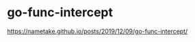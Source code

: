 go-func-intercept
=================

https://nametake.github.io/posts/2019/12/09/go-func-intercept/
